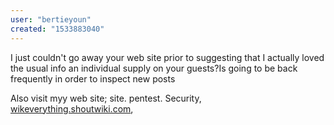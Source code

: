 ```yaml
---
user: "bertieyoun"
created: "1533883040"
---
```


I just couldn't go away your web site prior to suggesting that I actually 
loved the usual info an individual supply on your guests?Is going to be back 
frequently in order to inspect new posts

Also visit myy web site; site. pentest. Security, <a href="http://wikeverything.shoutwiki.com/wiki/THE_BEST_WAYS_TO_GET_THE_ESCORT_BOOKING_EXPERIENCE_YOU_WANT">wikeverything.shoutwiki.com</a>,
